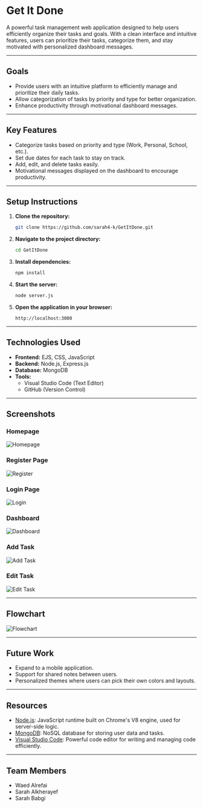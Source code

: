 # Get It Done

A powerful task management web application designed to help users efficiently organize their tasks and goals. With a clean interface and intuitive features, users can prioritize their tasks, categorize them, and stay motivated with personalized dashboard messages.

---

## **Goals**
- Provide users with an intuitive platform to efficiently manage and prioritize their daily tasks.
- Allow categorization of tasks by priority and type for better organization.
- Enhance productivity through motivational dashboard messages.

---

## **Key Features**
- Categorize tasks based on priority and type (Work, Personal, School, etc.).
- Set due dates for each task to stay on track.
- Add, edit, and delete tasks easily.
- Motivational messages displayed on the dashboard to encourage productivity.

---

## **Setup Instructions**
1. **Clone the repository:**
    ```bash
    git clone https://github.com/sarah4-k/GetItDone.git
    ```

2. **Navigate to the project directory:**
    ```bash
    cd GetItDone
    ```

3. **Install dependencies:**
    ```bash
    npm install
    ```

4. **Start the server:**
    ```bash
    node server.js
    ```

5. **Open the application in your browser:**
    ```
    http://localhost:3000
    ```

---

## **Technologies Used**
- **Frontend:** EJS, CSS, JavaScript
- **Backend:** Node.js, Express.js
- **Database:** MongoDB
- **Tools:**
  - Visual Studio Code (Text Editor)
  - GitHub (Version Control)

---

## **Screenshots**

### Homepage
![Homepage](public/image/homepage.png)

### Register Page
![Register](./public/image/register.png)

### Login Page
![Login](./public/image/login.png)

### Dashboard
![Dashboard](./public/image/dashboard.png)

### Add Task
![Add Task](./public/image/addTask.png)

### Edit Task
![Edit Task](./public/image/editTask.png)

---

## **Flowchart**

![Flowchart](./public/image/flowchart.png)

---

## **Future Work**
- Expand to a mobile application.
- Support for shared notes between users.
- Personalized themes where users can pick their own colors and layouts.

---

## **Resources**
- [Node.js](https://nodejs.org/en/): JavaScript runtime built on Chrome's V8 engine, used for server-side logic.
- [MongoDB](https://www.mongodb.com/): NoSQL database for storing user data and tasks.
- [Visual Studio Code](https://code.visualstudio.com/): Powerful code editor for writing and managing code efficiently.

---

## **Team Members**
- Waed Alrefai
- Sarah Alkherayef
- Sarah Babgi
